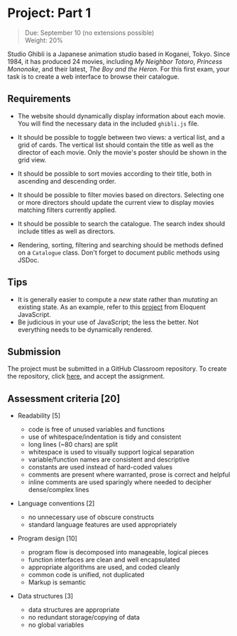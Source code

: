 # Project: Part 1

> Due: September 10 (no extensions possible) \
> Weight: 20%

Studio Ghibli is a Japanese animation studio based in Koganei, Tokyo.
Since 1984, it has produced 24 movies, including *My Neighbor Totoro*,
*Princess Mononoke*, and their latest, *The Boy and the Heron*. For this
first exam, your task is to create a web interface to browse their
catalogue.

## Requirements

-   The website should dynamically display information about each movie.
    You will find the necessary data in the included `ghibli.js` file.

-   It should be possible to toggle between two views: a vertical list,
    and a grid of cards. The vertical list should contain the title as
    well as the director of each movie. Only the movie's poster should
    be shown in the grid view.

-   It should be possible to sort movies according to their title, both
    in ascending and descending order.

-   It should be possible to filter movies based on directors. Selecting
    one or more directors should update the current view to display
    movies matching filters currently applied.

-   It should be possible to search the catalogue. The search index
    should include titles as well as directors.

-   Rendering, sorting, filtering and searching should be methods
    defined on a `Catalogue` class. Don't forget to document public
    methods using JSDoc.

## Tips

-   It is generally easier to compute a *new* state rather than
    *mutating* an existing state. As an example, refer to this
    [project][Robot] from Eloquent JavaScript.
-   Be judicious in your use of JavaScript; the less the better. Not
    everything needs to be dynamically rendered.

[Robot]: https://eloquentjavascript.net/07_robot.html

## Submission

The project must be submitted in a GitHub Classroom repository. To
create the repository, click [here][], and accept the assignment.

[here]: https://classroom.github.com/a/AbyhhiNl

## Assessment criteria [20]

-   Readability [5]

    -   code is free of unused variables and functions
    -   use of whitespace/indentation is tidy and consistent
    -   long lines (~80 chars) are split
    -   whitespace is used to visually support logical separation
    -   variable/function names are consistent and descriptive
    -   constants are used instead of hard-coded values
    -   comments are present where warranted, prose is correct and
        helpful
    -   inline comments are used sparingly where needed to decipher
        dense/complex lines

-   Language conventions [2]

    -   no unnecessary use of obscure constructs
    -   standard language features are used appropriately

-   Program design [10]

    -   program flow is decomposed into manageable, logical pieces
    -   function interfaces are clean and well encapsulated
    -   appropriate algorithms are used, and coded cleanly
    -   common code is unified, not duplicated
    -   Markup is semantic

-   Data structures [3]

    -   data structures are appropriate
    -   no redundant storage/copying of data
    -   no global variables

